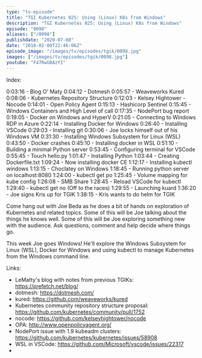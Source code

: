 ```yaml
---
type: "tv-episode"
title: "TGI Kubernetes 025: Using (Linux) K8s from Windows"
description: "TGI Kubernetes 025: Using (Linux) K8s from Windows"
episode: "0098"
aliases: ["/0098"]
publishdate: "2020-07-08"
date: "2018-02-09T22:46:06Z"
episode_image: "/images/tv/episodes/tgik/0098.jpg"
images: ["/images/tv/episodes/tgik/0098.jpg"]
youtube: "F47RwU8AzYI"
---
```


Index:

0:03:16 - Blog O&#39; Maty
0:04:12 - Dotmesh
0:05:57 - Weaveworks Kured
0:08:06 - Kubernetes Repository Structure
0:12:03 - Kelsey Hightower - Nocode
0:14:01 - Open Policy Agent
0:15:13 - Hashicorp Sentinel
0:15:45 - Windows Containers and High Level of call
0:17:35 - NodePort bug report
0:19:05 - Docker on Windows and HyperV
0:21:05 - Connecting to Windows RDP in Azure
0:22:14 - Installing Docker for Windows
0:26:40 - Installing VSCode
0:29:03 - Installing git
0:30:06 - Joe locks himself out of his Windows VM
0:31:30 - Installing Windows Subsystem for Linux (WSL)
0:43:50 - Docker crashes
0:45:10 - Installing docker in WSL
0:51:10 - Building a minimal Python server
0:53:45 - Configuring terminal for VSCode
0:55:45 - Touch hello.py
1:01:47 - Installing Python
1:03:44 - Creating Dockerfile.txt
1:09:24 - Now installing docker CE
1:12:17 - Installing kubectl windows
1:13:15 - Choclatey on Windows
1:18:45 - Running python server on localhost:8080
1:24:00 - kubectl get po
1:25:45 - Volume mapping for kube config
1:26:08 - SMB Share
1:28:45 - Reload VSCode for kubectl
1:29:40 - kubectl get no (Off to the races)
1:29:55 - Launching kuard
1:36:20 - Joe signs Kris up for TGIK
1:38:15 - Kris wants to do helm for TGIK



Come hang out with Joe Beda as he does a bit of hands on exploration of Kubernetes and related topics. Some of this will be Joe talking about the things he knows well. Some of this will be Joe exploring something new with the audience. Ask questions, comment and help decide where things go.

This week Joe goes Windows! He&#39;ll explore the Windows Subsystem for Linux (WSL), Docker for Windows and using kubectl to manage Kubernetes from the Windows command line.

Links:
* LeMatty&#39;s blog with notes from previous TGIKs: https://prefetch.net/blog/
* dotmesh: https://dotmesh.com/
* kured: https://github.com/weaveworks/kured
* Kubernetes community repository structure proposal: https://github.com/kubernetes/community/pull/1752
* nocode: https://github.com/kelseyhightower/nocode
* OPA: http://www.openpolicyagent.org/
* NodePort issue with 1.9 kubeadm clusters: https://github.com/kubernetes/kubernetes/issues/58908
* WSL in VSCode: https://github.com/Microsoft/vscode/issues/22317
*
